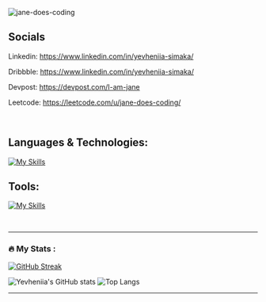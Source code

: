 <p align="left"> <img src="https://komarev.com/ghpvc/?username=jane-does-coding&label=Profile%20views&color=0e75b6&style=flat" alt="jane-does-coding" /> </p>

## Socials

Linkedin: https://www.linkedin.com/in/yevheniia-simaka/

Dribbble: https://www.linkedin.com/in/yevheniia-simaka/

Devpost: https://devpost.com/I-am-jane

Leetcode: https://leetcode.com/u/jane-does-coding/

<br>

## Languages & Technologies:

[![My Skills](https://skillicons.dev/icons?i=html,css,js,ts,py,materialui,tailwind,bootstrap,sass,mongodb,nodejs,express,react,nextjs,prisma)](https://skillicons.dev)

## Tools:
[![My Skills](https://skillicons.dev/icons?i=git,github,postman,vite,vscode,idea,atom,bash,figma)](https://skillicons.dev)

<br>

---
### :fire: My Stats :


[![GitHub Streak](https://streak-stats.demolab.com?user=jane-does-coding&theme=dark&hide_border=true)](https://git.io/streak-stats) 


![Yevheniia's GitHub stats](https://github-readme-stats.vercel.app/api?username=jane-does-coding&show_icons=true&theme=dark&hide_border=true) ![Top Langs](https://github-readme-stats.vercel.app/api/top-langs/?username=jane-does-coding&layout=compact&theme=dark&hide_border=true&hide=python)

---
